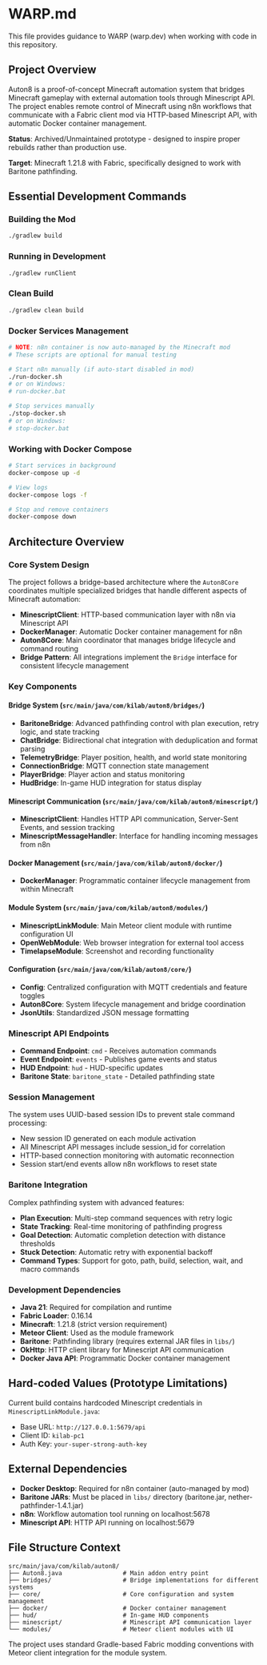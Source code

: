 # WARP.md

This file provides guidance to WARP (warp.dev) when working with code in this repository.

## Project Overview

Auton8 is a proof-of-concept Minecraft automation system that bridges Minecraft gameplay with external automation tools through Minescript API. The project enables remote control of Minecraft using n8n workflows that communicate with a Fabric client mod via HTTP-based Minescript API, with automatic Docker container management.

**Status**: Archived/Unmaintained prototype - designed to inspire proper rebuilds rather than production use.

**Target**: Minecraft 1.21.8 with Fabric, specifically designed to work with Baritone pathfinding.

## Essential Development Commands

### Building the Mod
```bash
./gradlew build
```

### Running in Development
```bash
./gradlew runClient
```

### Clean Build
```bash
./gradlew clean build
```

### Docker Services Management
```bash
# NOTE: n8n container is now auto-managed by the Minecraft mod
# These scripts are optional for manual testing

# Start n8n manually (if auto-start disabled in mod)
./run-docker.sh
# or on Windows:
# run-docker.bat

# Stop services manually
./stop-docker.sh
# or on Windows:
# stop-docker.bat
```

### Working with Docker Compose
```bash
# Start services in background
docker-compose up -d

# View logs
docker-compose logs -f

# Stop and remove containers
docker-compose down
```

## Architecture Overview

### Core System Design
The project follows a bridge-based architecture where the `Auton8Core` coordinates multiple specialized bridges that handle different aspects of Minecraft automation:

- **MinescriptClient**: HTTP-based communication layer with n8n via Minescript API
- **DockerManager**: Automatic Docker container management for n8n
- **Auton8Core**: Main coordinator that manages bridge lifecycle and command routing
- **Bridge Pattern**: All integrations implement the `Bridge` interface for consistent lifecycle management

### Key Components

#### Bridge System (`src/main/java/com/kilab/auton8/bridges/`)
- **BaritoneBridge**: Advanced pathfinding control with plan execution, retry logic, and state tracking
- **ChatBridge**: Bidirectional chat integration with deduplication and format parsing
- **TelemetryBridge**: Player position, health, and world state monitoring
- **ConnectionBridge**: MQTT connection state management
- **PlayerBridge**: Player action and status monitoring
- **HudBridge**: In-game HUD integration for status display

#### Minescript Communication (`src/main/java/com/kilab/auton8/minescript/`)
- **MinescriptClient**: Handles HTTP API communication, Server-Sent Events, and session tracking
- **MinescriptMessageHandler**: Interface for handling incoming messages from n8n

#### Docker Management (`src/main/java/com/kilab/auton8/docker/`)
- **DockerManager**: Programmatic container lifecycle management from within Minecraft

#### Module System (`src/main/java/com/kilab/auton8/modules/`)
- **MinescriptLinkModule**: Main Meteor client module with runtime configuration UI
- **OpenWebModule**: Web browser integration for external tool access
- **TimelapseModule**: Screenshot and recording functionality

#### Configuration (`src/main/java/com/kilab/auton8/core/`)
- **Config**: Centralized configuration with MQTT credentials and feature toggles
- **Auton8Core**: System lifecycle management and bridge coordination
- **JsonUtils**: Standardized JSON message formatting

### Minescript API Endpoints
- **Command Endpoint**: `cmd` - Receives automation commands
- **Event Endpoint**: `events` - Publishes game events and status
- **HUD Endpoint**: `hud` - HUD-specific updates
- **Baritone State**: `baritone_state` - Detailed pathfinding state

### Session Management
The system uses UUID-based session IDs to prevent stale command processing:
- New session ID generated on each module activation
- All Minescript API messages include session_id for correlation
- HTTP-based connection monitoring with automatic reconnection
- Session start/end events allow n8n workflows to reset state

### Baritone Integration
Complex pathfinding system with advanced features:
- **Plan Execution**: Multi-step command sequences with retry logic
- **State Tracking**: Real-time monitoring of pathfinding progress
- **Goal Detection**: Automatic completion detection with distance thresholds
- **Stuck Detection**: Automatic retry with exponential backoff
- **Command Types**: Support for goto, path, build, selection, wait, and macro commands

### Development Dependencies
- **Java 21**: Required for compilation and runtime
- **Fabric Loader**: 0.16.14
- **Minecraft**: 1.21.8 (strict version requirement)
- **Meteor Client**: Used as the module framework
- **Baritone**: Pathfinding library (requires external JAR files in `libs/`)
- **OkHttp**: HTTP client library for Minescript API communication
- **Docker Java API**: Programmatic Docker container management

## Hard-coded Values (Prototype Limitations)
Current build contains hardcoded Minescript credentials in `MinescriptLinkModule.java`:
- Base URL: `http://127.0.0.1:5679/api`
- Client ID: `kilab-pc1`
- Auth Key: `your-super-strong-auth-key`

## External Dependencies
- **Docker Desktop**: Required for n8n container (auto-managed by mod)
- **Baritone JARs**: Must be placed in `libs/` directory (baritone.jar, nether-pathfinder-1.4.1.jar)
- **n8n**: Workflow automation tool running on localhost:5678
- **Minescript API**: HTTP API running on localhost:5679

## File Structure Context
```
src/main/java/com/kilab/auton8/
├── Auton8.java                 # Main addon entry point
├── bridges/                    # Bridge implementations for different systems
├── core/                       # Core configuration and system management
├── docker/                     # Docker container management
├── hud/                        # In-game HUD components
├── minescript/                 # Minescript API communication layer
└── modules/                    # Meteor client modules with UI
```

The project uses standard Gradle-based Fabric modding conventions with Meteor client integration for the module system.

